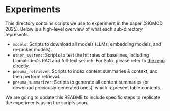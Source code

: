 # Experiments
This directory contains scripts we use to experiment in the paper (SIGMOD 2025). Below is a high-level overview of what each sub-directory represents.

- `models`: Scripts to download all models (LLMs, embedding models, and re-ranker models).
- `other_systems`: Scripts to test the hit rates of baselines, including LlamaIndex's RAG and full-text search. For Solo, please refer to [the repo](https://github.com/TheDataStation/solo) directly.
- `pneuma_retriever`: Scripts to index content summaries & context, and then perform retrieval.
- `pneuma_summarizer`: Scripts to generate all content summaries (or download previously generated ones), which represent table contents.

We are going to update this README to include specific steps to replicate the experiments using the scripts soon.
